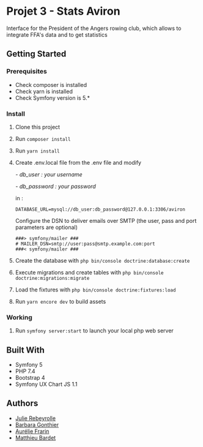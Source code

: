 # Projet 3 - Stats Aviron

Interface for the President of the Angers rowing club, which allows to integrate
FFA's data and to get statistics

## Getting Started

### Prerequisites

* Check composer is installed
* Check yarn is installed
* Check Symfony version is 5.*

### Install

1. Clone this project
2. Run `composer install`
3. Run `yarn install`
4. Create .env.local file from the .env file and modify 
   
    _- db_user : your username_

    _- db_password : your password_
   
    in :
   ```
   DATABASE_URL=mysql://db_user:db_password@127.0.0.1:3306/aviron
   ```
   Configure the DSN to deliver emails over SMTP (the user, pass and port parameters are optional)
   ```
   ###> symfony/mailer ###
   # MAILER_DSN=smtp://user:pass@smtp.example.com:port
   ###< symfony/mailer ###
   ```
5. Create the database with `php bin/console doctrine:database:create`
6. Execute migrations and create tables with `php bin/console doctrine:migrations:migrate`
7. Load the fixtures with `php bin/console doctrine:fixtures:load`
8. Run `yarn encore dev` to build assets

### Working

1. Run `symfony server:start` to launch your local php web server

## Built With
* Symfony 5
* PHP 7.4  
* Bootstrap 4
* Symfony UX Chart JS 1.1

## Authors

  * [Julie Rebeyrolle](https://github.com/JulieRebeyrolle)
  * [Barbara Gonthier](https://github.com/BarbaraGonthier)
  * [Aurélie Frarin](https://github.com/Aurelie-F)
  * [Matthieu Bardet](https://github.com/MatthieuBardet)


